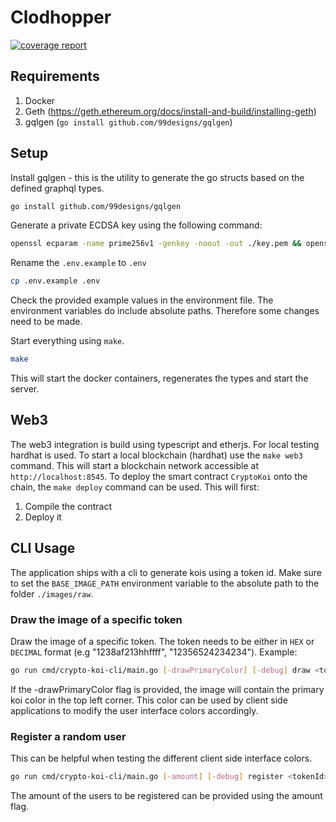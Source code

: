 # Clodhopper

[![coverage report](https://gitlab.com/l3montree/crypto-koi/crypto-koi-api/badges/main/coverage.svg)](https://gitlab.com/l3montree/crypto-koi/crypto-koi-api/-/commits/main)

## Requirements

1. Docker
2. Geth (https://geth.ethereum.org/docs/install-and-build/installing-geth)
3. gqlgen (`go install github.com/99designs/gqlgen`)
## Setup

Install gqlgen - this is the utility to generate the go structs based on the defined graphql types.

```sh
go install github.com/99designs/gqlgen
```

Generate a private ECDSA key using the following command:

```sh
openssl ecparam -name prime256v1 -genkey -noout -out ./key.pem && openssl ec -in ./key.pem -pubout -out ./public.pem
```

Rename the `.env.example` to `.env`

```sh
cp .env.example .env
```

Check the provided example values in the environment file. The environment variables do include absolute paths. Therefore some changes need to be made.

Start everything using `make`.

```sh
make
```

This will start the docker containers, regenerates the types and start the server.

## Web3

The web3 integration is build using typescript and etherjs. For local testing hardhat is used. To start a local blockchain (hardhat) use the `make web3` command. This will start a blockchain network accessible at `http://localhost:8545`. To deploy the smart contract `CryptoKoi` onto the chain, the `make deploy` command can be used. This will first:

1. Compile the contract
2. Deploy it

## CLI Usage

The application ships with a cli to generate kois using a token id. Make sure to set the `BASE_IMAGE_PATH` environment variable to the absolute path to the folder `./images/raw`.


### Draw the image of a specific token

Draw the image of a specific token. The token needs to be either in `HEX` or `DECIMAL` format (e.g "1238af213hhffff", "12356524234234").
Example:

```sh
go run cmd/crypto-koi-cli/main.go [-drawPrimaryColor] [-debug] draw <tokenId>
```

If the -drawPrimaryColor flag is provided, the image will contain the primary koi color in the top left corner. This color can be used by client side applications to modify the user interface colors accordingly.

### Register a random user

This can be helpful when testing the different client side interface colors.

```sh
go run cmd/crypto-koi-cli/main.go [-amount] [-debug] register <tokenId>
```


The amount of the users to be registered can be provided using the amount flag.
